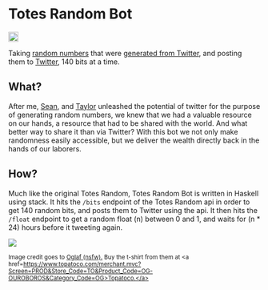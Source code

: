 Totes Random Bot
================
<a href='http://www.recurse.com' title='Made with love at the Recurse Center'><img src='https://cloud.githubusercontent.com/assets/2883345/11325206/336ea5f4-9150-11e5-9e90-d86ad31993d8.png' height='20px'/></a>

Taking [random numbers](http://www.totes-random.website/) that were [generated from Twitter](https://github.com/JKiely/Totes-Random), and posting them to [Twitter](https://twitter.com/totesRandom_bot), 140 bits at a time.

What?
-----
After me, [Sean](https://github.com/phasedchirp), and [Taylor](https://github.com/tayloraburgess) unleashed the potential of twitter for the purpose of generating random numbers, we knew that we had a valuable resource on our hands, a resource that had to be shared with the world. And what better way to share it than via Twitter? With this bot we not only make randomness easily accessible, but we deliver the wealth directly back in the hands of our laborers.

How?
----
Much like the original Totes Random, Totes Random Bot is written in Haskell using stack. It hits the `/bits` endpoint of the Totes Random api in order to get 140 random bits, and posts them to Twitter using the api. It then hits the `/float` endpoint to get a random float (n) between 0 and 1, and waits for (n * 24) hours before it tweeting again. 


<img src="http://www.jkiely.co.uk/images/ouroboros.jpg">

<sub>Image credit goes to <a href=http://oglaf.com/>Oglaf (nsfw).</a> Buy the t-shirt from them at <a href=https://www.topatoco.com/merchant.mvc?Screen=PROD&Store_Code=TO&Product_Code=OG-OUROBOROS&Category_Code=OG>Topatoco.</a></sub>
